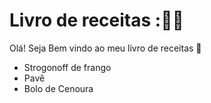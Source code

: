 # Livro de receitas ::man_cook:

Olá! Seja Bem vindo ao meu livro de receitas :wave:

- Strogonoff de frango
- Pavê
- Bolo de Cenoura